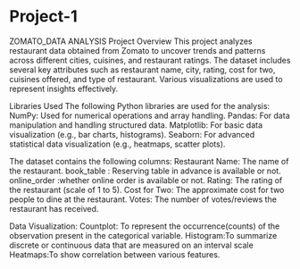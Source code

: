# Project-1
ZOMATO_DATA ANALYSIS
Project Overview
This project analyzes restaurant data obtained from Zomato to uncover trends and patterns across different cities, cuisines, and restaurant ratings. The dataset includes several key attributes such as restaurant name, city, rating, cost for two, cuisines offered, and type of restaurant. Various visualizations are used to represent insights effectively.

Libraries Used
The following Python libraries are used for the analysis:
NumPy: Used for numerical operations and array handling.
Pandas: For data manipulation and handling structured data.
Matplotlib: For basic data visualization (e.g., bar charts, histograms).
Seaborn: For advanced statistical data visualization (e.g., heatmaps, scatter plots).

The dataset contains the following columns:
Restaurant Name: The name of the restaurant.
book_table : Reserving table in advance is available or not.
online_order :whether online order is available or not.
Rating: The rating of the restaurant (scale of 1 to 5).
Cost for Two: The approximate cost for two people to dine at the restaurant.
Votes: The number of votes/reviews the restaurant has received.

Data Visualization:
Countplot: To represent the occurrence(counts) of the observation present in the categorical variable.
Histogram:To summarize discrete or continuous data that are measured on an interval scale
Heatmaps:To show correlation between various features.
